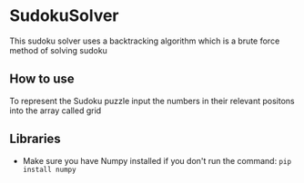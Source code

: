 # SudokuSolver
This sudoku solver uses a backtracking algorithm which is a brute force method of solving sudoku

## How to use

To represent the Sudoku puzzle input the numbers in their relevant positons into the array called grid

## Libraries
- Make sure you have Numpy installed if you don't run the command: `pip install numpy`
